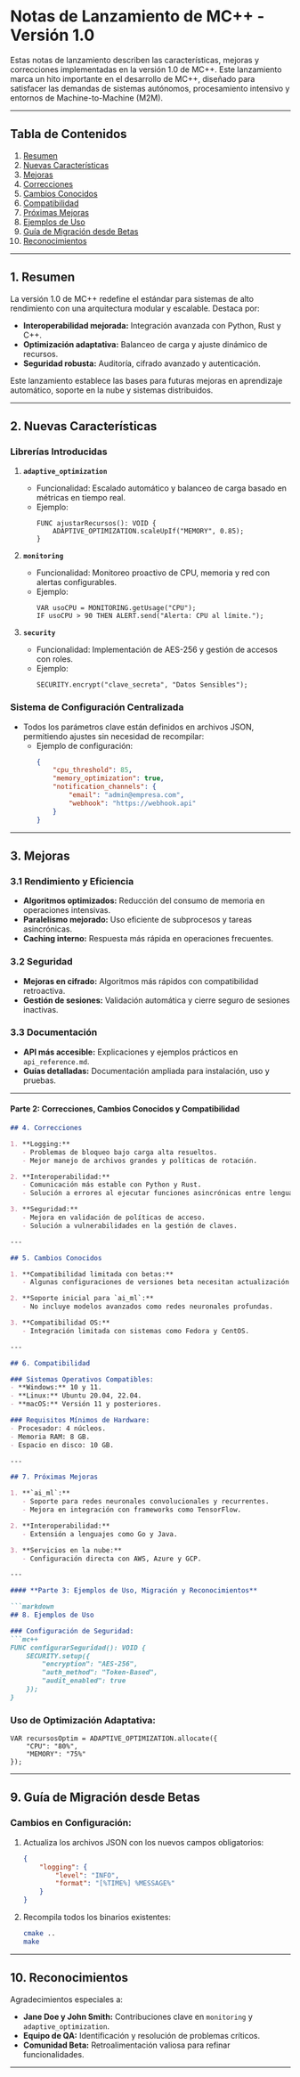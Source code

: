 # Notas de Lanzamiento de MC++ - Versión 1.0

Estas notas de lanzamiento describen las características, mejoras y correcciones implementadas en la versión 1.0 de MC++. Este lanzamiento marca un hito importante en el desarrollo de MC++, diseñado para satisfacer las demandas de sistemas autónomos, procesamiento intensivo y entornos de Machine-to-Machine (M2M).

---

## Tabla de Contenidos

1. [Resumen](#resumen)
2. [Nuevas Características](#nuevas-características)
3. [Mejoras](#mejoras)
4. [Correcciones](#correcciones)
5. [Cambios Conocidos](#cambios-conocidos)
6. [Compatibilidad](#compatibilidad)
7. [Próximas Mejoras](#próximas-mejoras)
8. [Ejemplos de Uso](#ejemplos-de-uso)
9. [Guía de Migración desde Betas](#guía-de-migración-desde-betas)
10. [Reconocimientos](#reconocimientos)

---

## 1. Resumen

La versión 1.0 de MC++ redefine el estándar para sistemas de alto rendimiento con una arquitectura modular y escalable. Destaca por:

- **Interoperabilidad mejorada:** Integración avanzada con Python, Rust y C++.
- **Optimización adaptativa:** Balanceo de carga y ajuste dinámico de recursos.
- **Seguridad robusta:** Auditoría, cifrado avanzado y autenticación.

Este lanzamiento establece las bases para futuras mejoras en aprendizaje automático, soporte en la nube y sistemas distribuidos.

---

## 2. Nuevas Características

### Librerías Introducidas

1. **`adaptive_optimization`**
   - Funcionalidad: Escalado automático y balanceo de carga basado en métricas en tiempo real.
   - Ejemplo:
     ```mc++
     FUNC ajustarRecursos(): VOID {
         ADAPTIVE_OPTIMIZATION.scaleUpIf("MEMORY", 0.85);
     }
     ```

2. **`monitoring`**
   - Funcionalidad: Monitoreo proactivo de CPU, memoria y red con alertas configurables.
   - Ejemplo:
     ```mc++
     VAR usoCPU = MONITORING.getUsage("CPU");
     IF usoCPU > 90 THEN ALERT.send("Alerta: CPU al límite.");
     ```

3. **`security`**
   - Funcionalidad: Implementación de AES-256 y gestión de accesos con roles.
   - Ejemplo:
     ```mc++
     SECURITY.encrypt("clave_secreta", "Datos Sensibles");
     ```

### Sistema de Configuración Centralizada

- Todos los parámetros clave están definidos en archivos JSON, permitiendo ajustes sin necesidad de recompilar:
  - Ejemplo de configuración:
    ```json
    {
        "cpu_threshold": 85,
        "memory_optimization": true,
        "notification_channels": {
            "email": "admin@empresa.com",
            "webhook": "https://webhook.api"
        }
    }
    ```

---

## 3. Mejoras

### 3.1 Rendimiento y Eficiencia

- **Algoritmos optimizados:** Reducción del consumo de memoria en operaciones intensivas.
- **Paralelismo mejorado:** Uso eficiente de subprocesos y tareas asincrónicas.
- **Caching interno:** Respuesta más rápida en operaciones frecuentes.

### 3.2 Seguridad

- **Mejoras en cifrado:** Algoritmos más rápidos con compatibilidad retroactiva.
- **Gestión de sesiones:** Validación automática y cierre seguro de sesiones inactivas.

### 3.3 Documentación

- **API más accesible:** Explicaciones y ejemplos prácticos en `api_reference.md`.
- **Guías detalladas:** Documentación ampliada para instalación, uso y pruebas.

---

#### **Parte 2: Correcciones, Cambios Conocidos y Compatibilidad**

```markdown
## 4. Correcciones

1. **Logging:**
   - Problemas de bloqueo bajo carga alta resueltos.
   - Mejor manejo de archivos grandes y políticas de rotación.

2. **Interoperabilidad:**
   - Comunicación más estable con Python y Rust.
   - Solución a errores al ejecutar funciones asincrónicas entre lenguajes.

3. **Seguridad:**
   - Mejora en validación de políticas de acceso.
   - Solución a vulnerabilidades en la gestión de claves.

---

## 5. Cambios Conocidos

1. **Compatibilidad limitada con betas:**
   - Algunas configuraciones de versiones beta necesitan actualización manual.

2. **Soporte inicial para `ai_ml`:**
   - No incluye modelos avanzados como redes neuronales profundas.

3. **Compatibilidad OS:**
   - Integración limitada con sistemas como Fedora y CentOS.

---

## 6. Compatibilidad

### Sistemas Operativos Compatibles:
- **Windows:** 10 y 11.
- **Linux:** Ubuntu 20.04, 22.04.
- **macOS:** Versión 11 y posteriores.

### Requisitos Mínimos de Hardware:
- Procesador: 4 núcleos.
- Memoria RAM: 8 GB.
- Espacio en disco: 10 GB.

---

## 7. Próximas Mejoras

1. **`ai_ml`:**
   - Soporte para redes neuronales convolucionales y recurrentes.
   - Mejora en integración con frameworks como TensorFlow.

2. **Interoperabilidad:**
   - Extensión a lenguajes como Go y Java.

3. **Servicios en la nube:**
   - Configuración directa con AWS, Azure y GCP.

---

#### **Parte 3: Ejemplos de Uso, Migración y Reconocimientos**

```markdown
## 8. Ejemplos de Uso

### Configuración de Seguridad:
```mc++
FUNC configurarSeguridad(): VOID {
    SECURITY.setup({
        "encryption": "AES-256",
        "auth_method": "Token-Based",
        "audit_enabled": true
    });
}
```

### Uso de Optimización Adaptativa:
```mc++
VAR recursosOptim = ADAPTIVE_OPTIMIZATION.allocate({
    "CPU": "80%",
    "MEMORY": "75%"
});
```

---

## 9. Guía de Migración desde Betas

### Cambios en Configuración:
1. Actualiza los archivos JSON con los nuevos campos obligatorios:
   ```json
   {
       "logging": {
           "level": "INFO",
           "format": "[%TIME%] %MESSAGE%"
       }
   }
   ```

2. Recompila todos los binarios existentes:
   ```bash
   cmake ..
   make
   ```

---

## 10. Reconocimientos

Agradecimientos especiales a:
- **Jane Doe y John Smith:** Contribuciones clave en `monitoring` y `adaptive_optimization`.
- **Equipo de QA:** Identificación y resolución de problemas críticos.
- **Comunidad Beta:** Retroalimentación valiosa para refinar funcionalidades.

---
